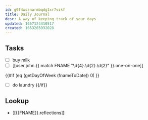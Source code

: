 ```yaml
---
id: g9f4wsznarmbqdg1xr7vikf
title: Daily Journal
desc: A way of keeping track of your days
updated: 1657124410517
created: 1653265932028
---
```


## Tasks
- [ ] buy milk
- [ ] [[user.john.{{ match FNAME "\d{4}.\d{2}.\d{2}" }}.one-on-one]]

{{#if (eq (getDayOfWeek (fnameToDate)) 0) }}
- [ ] do laundry
{{/if}}

## Lookup
- [[{{FNAME}}.reflections]]


